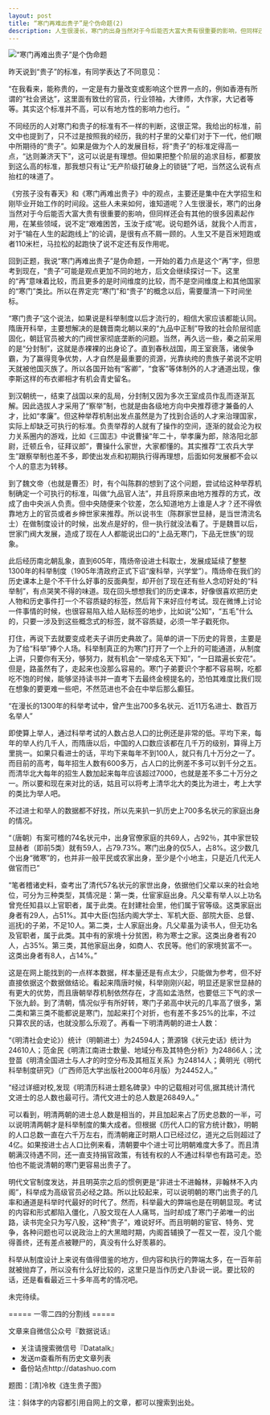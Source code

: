 ```yaml
---
layout: post
title: “寒门再难出贵子”是个伪命题(2)
description: 人生很漫长，寒门的出身当然对于今后能否大富大贵有很重要的影响，但同样还会有其他的很多因素起作用，在某些领域，说不定“艰难困苦，玉汝于成”呢。
---
```


![“寒门再难出贵子”是个伪命题](../img/)

昨天说到“贵子”的标准，有同学表达了不同意见：

“在我看来，能称贵的，一定是有力量改变或影响这个世界一点的，例如香港有所谓的“社会贤达”，这里面有致仕的官员，行业领袖，大律师，大作家，大记者等等。其实这个标准并不高，可以有地方性的影响力也行。 ”

不同经历的人对寒门和贵子的标准有不一样的判断，这很正常。我给出的标准，前文中也提到了，只不过是按照我的经历，我的村子里的父辈们对于下一代，他们眼中所期待的“贵子”。如果是做为个人的发展目标，将“贵子”的标准定得高一点，“达则兼济天下”，这可以说是有理想。但如果把整个阶层的追求目标，都要放到这么高的标准，那我想只有让“无产阶级打破身上的锁链”了吧，当然这么说有点抬杠的味道了。

《穷孩子没有春天》和《寒门再难出贵子》中的观点，主要还是集中在大学招生和刚毕业开始工作的时间段。这些人未来如何，谁知道呢？人生很漫长，寒门的出身当然对于今后能否大富大贵有很重要的影响，但同样还会有其他的很多因素起作用，在某些领域，说不定“艰难困苦，玉汝于成”呢。说句题外话，就我个人而言，对于“输在人生的起跑线上”的论调，是很有点不屑一顾的。人生又不是百米短跑或者110米栏，马拉松的起跑快了说不定还有反作用呢。

回到正题，我说“寒门再难出贵子”是伪命题，一开始的着力点是这个“再”字，但思考到现在，“贵子”可能是观点更加不同的地方，后文会继续探讨一下。这里的“再”意味着比较，而且更多的是时间维度的比较，而不是空间维度上和其他国家的“寒门”类比。所以在界定完“寒门”和“贵子”的概念以后，需要厘清一下时间坐标。

“寒门贵子”这个说法，如果说是科举制度以后才流行的，相信大家应该都能认同。隋唐开科举，主要想解决的是魏晋南北朝以来的“九品中正制”导致的社会阶层彻底固化，朝廷官员被大的门阀世家彻底垄断的问题。当然，再久远一些，秦之前采用的是“分封制”，这就是赤裸裸的出身论了。直到春秋战国，周王室衰落，诸侯争霸，为了赢得竞争优势，人才自然是最重要的资源，光靠纨绔的贵族子弟说不定明天就被他国灭族了。所以各国开始有“客卿”，“食客”等体制外的人才通道出现，像李斯这样的布衣卿相才有机会青史留名。

到汉朝统一，结束了战国以来的乱局，分封制又因为多次王室成员作乱而逐渐瓦解。因此选拔人才采用了“察举”制，也就是由各级地方向中央推荐德才兼备的人才，比如“孝廉”。但这种举荐机制出发点虽然是为了找到合适的人才来治理国家，实际上却缺乏可执行的标准。负责举荐的人就有了操作的空间，逐渐的就会沦为权力关系圈内的游戏，比如《三国志》中说曹操“年二十，举孝廉为郎，除洛阳北部尉，迁顿丘令，征拜议郎”，曹操什么家世，大家都懂的。其实推荐“工农兵大学生”跟察举制也差不多，即使出发点和初期执行得再理想，后面如何发展都不会以个人的意志为转移。

到了魏文帝（也就是曹丕）时，有个叫陈群的想到了这个问题，尝试给这种举荐机制确定一个可执行的标准，叫做“九品官人法”，并且将原来由地方推荐的方式，改成了由中央派人负责。但中央随便来个钦差，怎么知道地方上谁是人才？还不得依靠地方上的官员或者乡绅世家来推荐。所以说书生（陈群家世显赫，是当世清流名士）在做制度设计的时候，出发点是好的，但一执行就没法看了。于是魏晋以后，世家门阀大发展，造成了现在人人都能说出口的“上品无寒门，下品无世族”的现象。

此后经历南北朝乱象，直到605年，隋炀帝设进士科取士，发展成延续了整整1300年的科举制度（1905年清政府正式下诏“废科举，兴学堂”）。隋炀帝在我们的历史课本上是个不干什么好事的反面典型，却开创了现在还有些人念叨好处的“科举制”，有点哭笑不得的味道。现在回头想想我们的历史课本，好像很喜欢把历史人物和历史事件打一个不容质疑的标签，然后背下来好应付考试。现在微博上讨论一件事情的时候，也很容易陷入给人贴标签的地步，比如说“公知”，“五毛”什么的，只要一涉及到这些概念式的标签，就不容质疑，必须一竿子戳死你。

打住，再说下去就要变成老夫子讲历史典故了。简单的讲一下历史的背景，主要是为了给“科举”捧个人场。科举制真正的为寒门打开了一个上升的可能通道，从制度上讲，只要你有天分，够努力，就有机会“一举成名天下知”，“一日踏遍长安花”。但是，路虽然有了，走起来也没那么容易的。寒门子弟要识个字都不容易啊，吃都吃不饱的时候，能够坚持读书并一直考下去最终金榜提名的，恐怕其难度比我们现在想象的要更难一些吧，不然范进也不会在中举后那么癫狂。

“在漫长的1300年的科举考试中，曾产生出700多名状元、近11万名进士、数百万名举人”

即使算上举人，通过科举考试的人数占总人口的比例还是非常的低。平均下来，每年的举人约几千人，而隋唐以后，中国的人口数应该都在几千万的级别，算得上万里挑一。如果只看进士的话，平均下来每年不到100人，就只有几十万分之一了。而目前的高考，每年招生人数有600多万，占人口的比例差不多可以到千分之五。而清华北大每年的招生人数加起来每年应该超过7000，也就是差不多二十万分之一。所以要和现在来对比的话，姑且可以将考上清华北大的类比为进士，考上大学的类比为举人吧。

不过进士和举人的数据都不好找，所以先来扒一扒历史上700多名状元的家庭出身的情况。

“（唐朝）有案可稽的74名状元中，出身官僚家庭的共69人，占92％，其中家世较显赫者（即前5类）就有59人，占79.73%。寒门出身的仅5人，占8%。这少数几个出身“微寒”的，也并非一般平民或农家出身，至少是个小地主，只是近几代无人做官而已”

“笔者稽诸史料，查考出了清代57名状元的家世出身，依据他们父辈以来的社会地位，可分为三种类型，其情况是：第一类，仕宦家庭出身。凡父辈有举人以上功名曾充任知县以上官职者，属于此类。在封建社会里，他们属于官等级。这类家庭出身者有29人，占51%。其中大臣(包括内阁大学士、军机大臣、部院大臣、总督、巡抚)的子弟，不足10人。第二类，士人家庭出身。凡父辈虽为读书人，但无功名及官职者，属于此类。其中有的家境十分贫困，称为寒士之家。这类出身者有20人，占35%。第三类，其他家庭出身，如商人、农民等。他们的家境贫富不一。这类出身者有8人，占14%。”

这是在网上能找到的一点样本数据，样本量还是有点太少，只能做为参考，但不好直接依据这个数据做结论。看起来隋唐时候，科举刚刚兴起，明显还是家世显赫的有更大的优势，而且唐朝举荐机制依然存在，才高如孟浩然，也要低三下气的求一下张九龄。到了清朝，情况似乎有所好转，寒门子弟高中状元的几率高了很多，第二类和第三类不能都说是寒门，加起来打个对折，也有差不多25%的比率，不过只算农民的话，也就没那么乐观了。再看一下明清两朝的进士人数：

“《明清社会史论》）统计（明朝进士）为24594人；萧源锦《状元史话》统计为24610人；范金民《明清江南进士数量、地域分布及其特色分析》为24866人；沈登苗《明清全国进士与人才的时空分布及其相互关系》为24814人；黄明光《明代科举制度研究》（广西师范大学出版社2000年6月版）为24452人。”

“经过详细对校,发现《明清历科进士题名碑录》中的记载相对可信,据其统计清代文进士的总人数也最可行。清代文进士的总人数是26849人。”

可以看到，明清两朝的进士总人数是相当的，并且加起来占了历史总数的一半，可以说明清两朝才是科举制度的集大成者。但根据《历代人口的官方统计数》，明朝的人口总数一直在六千万左右，而清朝雍正时期人口已经过亿，道光之后则超过了4亿。如果按进士占人口比例来看，清朝要中个进士可比明朝难度大多了。而且清朝满汉待遇不同，还一直支持捐官政策，有钱有权的人不通过科举也有路可走。恐怕也不能说清朝的寒门更容易出贵子了。

明代文官制度发达，并且明英宗之后的惯例更是“非进士不进翰林，非翰林不入内阁”，科举成为高级官员必经之路。所以比较起来，可以说明朝的寒门出贵子的几率和通道是科举时代最好的时代了。然而，科举最大的弊端也是在明朝显现。考试的内容和形式都陷入僵化，八股文现在人人痛骂，当时却成了寒门子弟唯一的出路，读书完全只为写八股，这种“贵子”，难说好坏。而且明朝的宦官、特务、党争，各种问题也可以说政治上的大黑暗时期，内阁首辅换了一茬又一茬，没几个能得善终，还有差点被鞭尸的，真没有什么好羡慕的。

科举从制度设计上来说有值得借鉴的地方，但内容和执行的弊端太多，在一百年前就被抛弃了，所以没有什么好比较的，这里只是当作历史八卦说一说。要比较的话，还是看看最近三十多年高考的情况吧。

未完待续。

===== 一零二四的分割线 =====

文章来自微信公众号『数据说话』
* 关注请搜索微信号『Datatalk』
* 发送m查看所有历史文章列表
* 备份站点http://datashuo.com 

题图：[清]冷枚《连生贵子图》

注：斜体字的内容都引用自网上的文章，都可以搜索到出处。
